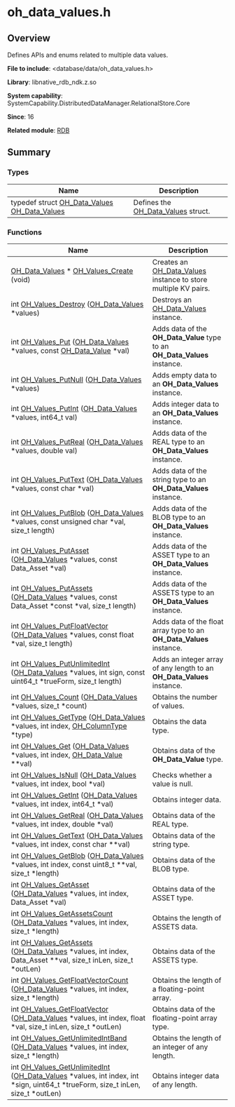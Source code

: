 # oh_data_values.h


## Overview

Defines APIs and enums related to multiple data values.

**File to include**: &lt;database/data/oh_data_values.h&gt;

**Library**: libnative_rdb_ndk.z.so

**System capability**: SystemCapability.DistributedDataManager.RelationalStore.Core

**Since**: 16

**Related module**: [RDB](_r_d_b.md)


## Summary


### Types

| Name| Description| 
| -------- | -------- |
| typedef struct [OH_Data_Values](_r_d_b.md#oh_data_values) [OH_Data_Values](_r_d_b.md#oh_data_values) | Defines the [OH_Data_Values](_r_d_b.md#oh_data_values) struct.| 


### Functions

| Name| Description| 
| -------- | -------- |
| [OH_Data_Values](_r_d_b.md#oh_data_values) \* [OH_Values_Create](_r_d_b.md#oh_values_create) (void) | Creates an [OH_Data_Values](_r_d_b.md#oh_data_values) instance to store multiple KV pairs.| 
| int [OH_Values_Destroy](_r_d_b.md#oh_values_destroy) ([OH_Data_Values](_r_d_b.md#oh_data_values) \*values) | Destroys an [OH_Data_Values](_r_d_b.md#oh_data_values) instance.| 
| int [OH_Values_Put](_r_d_b.md#oh_values_put) ([OH_Data_Values](_r_d_b.md#oh_data_values) \*values, const [OH_Data_Value](_r_d_b.md#oh_data_value) \*val) | Adds data of the **OH_Data_Value** type to an **OH_Data_Values** instance.| 
| int [OH_Values_PutNull](_r_d_b.md#oh_values_putnull) ([OH_Data_Values](_r_d_b.md#oh_data_values) \*values) | Adds empty data to an **OH_Data_Values** instance.| 
| int [OH_Values_PutInt](_r_d_b.md#oh_values_putint) ([OH_Data_Values](_r_d_b.md#oh_data_values) \*values, int64_t val) | Adds integer data to an **OH_Data_Values** instance.| 
| int [OH_Values_PutReal](_r_d_b.md#oh_values_putreal) ([OH_Data_Values](_r_d_b.md#oh_data_values) \*values, double val) | Adds data of the REAL type to an **OH_Data_Values** instance.| 
| int [OH_Values_PutText](_r_d_b.md#oh_values_puttext) ([OH_Data_Values](_r_d_b.md#oh_data_values) \*values, const char \*val) | Adds data of the string type to an **OH_Data_Values** instance.| 
| int [OH_Values_PutBlob](_r_d_b.md#oh_values_putblob) ([OH_Data_Values](_r_d_b.md#oh_data_values) \*values, const unsigned char \*val, size_t length) | Adds data of the BLOB type to an **OH_Data_Values** instance.| 
| int [OH_Values_PutAsset](_r_d_b.md#oh_values_putasset) ([OH_Data_Values](_r_d_b.md#oh_data_values) \*values, const Data_Asset \*val) | Adds data of the ASSET type to an **OH_Data_Values** instance.| 
| int [OH_Values_PutAssets](_r_d_b.md#oh_values_putassets) ([OH_Data_Values](_r_d_b.md#oh_data_values) \*values, const Data_Asset \*const \*val, size_t length) | Adds data of the ASSETS type to an **OH_Data_Values** instance.| 
| int [OH_Values_PutFloatVector](_r_d_b.md#oh_values_putfloatvector) ([OH_Data_Values](_r_d_b.md#oh_data_values) \*values, const float \*val, size_t length) | Adds data of the float array type to an **OH_Data_Values** instance.| 
| int [OH_Values_PutUnlimitedInt](_r_d_b.md#oh_values_putunlimitedint) ([OH_Data_Values](_r_d_b.md#oh_data_values) \*values, int sign, const uint64_t \*trueForm, size_t length) | Adds an integer array of any length to an **OH_Data_Values** instance.| 
| int [OH_Values_Count](_r_d_b.md#oh_values_count) ([OH_Data_Values](_r_d_b.md#oh_data_values) \*values, size_t \*count) | Obtains the number of values.| 
| int [OH_Values_GetType](_r_d_b.md#oh_values_gettype) ([OH_Data_Values](_r_d_b.md#oh_data_values) \*values, int index, [OH_ColumnType](_r_d_b.md#oh_columntype) \*type) | Obtains the data type.| 
| int [OH_Values_Get](_r_d_b.md#oh_values_get) ([OH_Data_Values](_r_d_b.md#oh_data_values) \*values, int index, [OH_Data_Value](_r_d_b.md#oh_data_value) \*\*val) | Obtains data of the **OH_Data_Value** type.| 
| int [OH_Values_IsNull](_r_d_b.md#oh_values_isnull) ([OH_Data_Values](_r_d_b.md#oh_data_values) \*values, int index, bool \*val) | Checks whether a value is null.| 
| int [OH_Values_GetInt](_r_d_b.md#oh_values_getint) ([OH_Data_Values](_r_d_b.md#oh_data_values) \*values, int index, int64_t \*val) | Obtains integer data.| 
| int [OH_Values_GetReal](_r_d_b.md#oh_values_getreal) ([OH_Data_Values](_r_d_b.md#oh_data_values) \*values, int index, double \*val) | Obtains data of the REAL type.| 
| int [OH_Values_GetText](_r_d_b.md#oh_values_gettext) ([OH_Data_Values](_r_d_b.md#oh_data_values) \*values, int index, const char \*\*val) | Obtains data of the string type.| 
| int [OH_Values_GetBlob](_r_d_b.md#oh_values_getblob) ([OH_Data_Values](_r_d_b.md#oh_data_values) \*values, int index, const uint8_t \*\*val, size_t \*length) | Obtains data of the BLOB type.| 
| int [OH_Values_GetAsset](_r_d_b.md#oh_values_getasset) ([OH_Data_Values](_r_d_b.md#oh_data_values) \*values, int index, Data_Asset \*val) | Obtains data of the ASSET type.| 
| int [OH_Values_GetAssetsCount](_r_d_b.md#oh_values_getassetscount) ([OH_Data_Values](_r_d_b.md#oh_data_values) \*values, int index, size_t \*length) | Obtains the length of ASSETS data.| 
| int [OH_Values_GetAssets](_r_d_b.md#oh_values_getassets) ([OH_Data_Values](_r_d_b.md#oh_data_values) \*values, int index, Data_Asset \*\*val, size_t inLen, size_t \*outLen) | Obtains data of the ASSETS type.| 
| int [OH_Values_GetFloatVectorCount](_r_d_b.md#oh_values_getfloatvectorcount) ([OH_Data_Values](_r_d_b.md#oh_data_values) \*values, int index, size_t \*length) | Obtains the length of a floating-point array.| 
| int [OH_Values_GetFloatVector](_r_d_b.md#oh_values_getfloatvector) ([OH_Data_Values](_r_d_b.md#oh_data_values) \*values, int index, float \*val, size_t inLen, size_t \*outLen) | Obtains data of the floating-point array type.| 
| int [OH_Values_GetUnlimitedIntBand](_r_d_b.md#oh_values_getunlimitedintband) ([OH_Data_Values](_r_d_b.md#oh_data_values) \*values, int index, size_t \*length) | Obtains the length of an integer of any length.| 
| int [OH_Values_GetUnlimitedInt](_r_d_b.md#oh_values_getunlimitedint) ([OH_Data_Values](_r_d_b.md#oh_data_values) \*values, int index, int \*sign, uint64_t \*trueForm, size_t inLen, size_t \*outLen) | Obtains integer data of any length.| 
